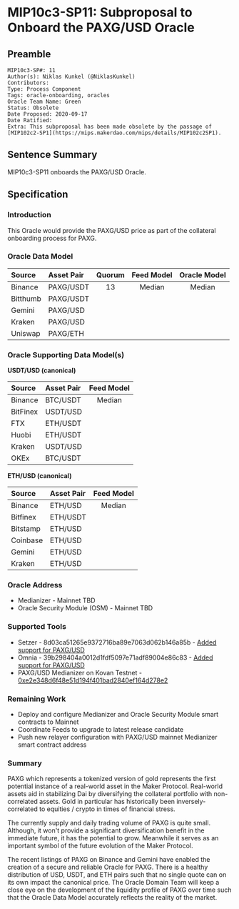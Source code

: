 # MIP10c3-SP11: Subproposal to Onboard the PAXG/USD Oracle

## Preamble
```
MIP10c3-SP#: 11
Author(s): Niklas Kunkel (@NiklasKunkel)
Contributors:
Type: Process Component
Tags: oracle-onboarding, oracles
Oracle Team Name: Green
Status: Obsolete
Date Proposed: 2020-09-17
Date Ratified:
Extra: This subproposal has been made obsolete by the passage of [MIP102c2-SP1](https://mips.makerdao.com/mips/details/MIP102c2SP1).
```

## Sentence Summary
MIP10c3-SP11 onboards the PAXG/USD Oracle.

## Specification

### Introduction

This Oracle would provide the PAXG/USD price as part of the collateral onboarding process for PAXG.

### Oracle Data Model

|    Source    |  Asset Pair   |Quorum | Feed Model  | Oracle Model |
| :----------- | :------------ | :---: | :---------: | :----------: |
|    Binance   |    PAXG/USDT  |   13  |    Median   |    Median    |
|    Bitthumb  |    PAXG/USDT  |
|    Gemini    |    PAXG/USD   |
|    Kraken    |    PAXG/USD   |
|    Uniswap   |    PAXG/ETH   |

### Oracle Supporting Data Model(s)

**USDT/USD (canonical)**

|    Source     |  Asset Pair   |  Feed Model  |
| :------------ | :------------ | :----------: |
|   Binance     |    BTC/USDT   |    Median    |
|   BitFinex    |    USDT/USD   |              |
|   FTX         |    ETH/USDT   |              |
|   Huobi       |    ETH/USDT   |              |
|   Kraken      |    USDT/USD   |              |
|   OKEx        |    BTC/USDT   |              |

**ETH/USD (canonical)**

|    Source     |  Asset Pair   |  Feed Model  |
| :------------ | :------------ | :----------: |
|   Binance     |    ETH/USD    |    Median    |
|   Bitfinex    |    ETH/USDT   |              |
|   Bitstamp    |    ETH/USD    |              |
|   Coinbase    |    ETH/USD    |              |
|   Gemini      |    ETH/USD    |              |
|   Kraken      |    ETH/USD    |              |

### Oracle Address
- Medianizer - Mainnet TBD
- Oracle Security Module (OSM) - Mainnet TBD

### Supported Tools
- Setzer - 8d03ca51265e9372716ba89e7063d062b146a85b - [Added support for PAXG/USD](https://github.com/makerdao/setzer-mcd/commit/8d03ca51265e9372716ba89e7063d062b146a85b)
- Omnia - 39b298404a0012d1fdf5097e71adf89004e86c83 - [Added support for PAXG/USD](https://github.com/makerdao/oracles-v2/commit/39b298404a0012d1fdf5097e71adf89004e86c83)
- PAXG/USD Medianizer on Kovan Testnet - [0xe2e348d6f48e51d194f401bad2840ef164d278e2](https://kovan.etherscan.io/address/0xe2e348d6f48e51d194f401bad2840ef164d278e2)

### Remaining Work

- Deploy and configure Medianizer and Oracle Security Module smart contracts to Mainnet
- Coordinate Feeds to upgrade to latest release candidate
- Push new relayer configuration with PAXG/USD mainnet Medianizer smart contract address

### Summary

PAXG which represents a tokenized version of gold represents the first potential instance of a real-world asset in the Maker Protocol. Real-world assets aid in stabilizing Dai by diversifying the collateral portfolio with non-correlated assets. Gold in particular has historically been inversely-correlated to equities / crypto in times of financial stress.

The currently supply and daily trading volume of PAXG is quite small. Although, it won't provide a significant diversification benefit in the immediate future, it has the potential to grow. Meanwhile it serves as an important symbol of the future evolution of the Maker Protocol.

The recent listings of PAXG on Binance and Gemini have enabled the creation of a secure and reliable Oracle for PAXG. There is a healthy distribution of USD, USDT, and ETH pairs such that no single quote can on its own impact the canonical price. The Oracle Domain Team will keep a close eye on the development of the liquidity profile of PAXG over time such that the Oracle Data Model accurately reflects the reality of the market.
